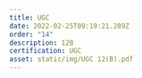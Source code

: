 ```yaml
---
title: UGC
date: 2022-02-25T09:19:21.289Z
order: "14"
description: 12B
certification: UGC
asset: static/img/UGC 12(B).pdf
---
```

